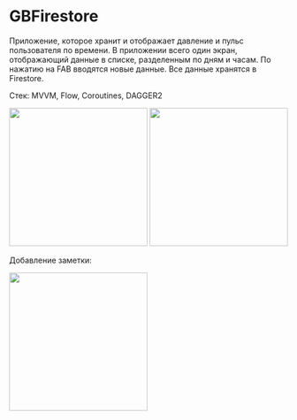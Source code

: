 # GBFirestore

Приложение, которое хранит и отображает давление и пульс пользователя по времени. В
приложении всего один экран, отображающий данные в списке, разделенным по дням и часам. По
нажатию на FAB вводятся новые данные. Все данные хранятся в Firestore.


Стек: MVVM, Flow, Coroutines, DAGGER2

<img src="https://github.com/VladJT/GBFirestore/assets/95467816/c59cc7fd-1bb5-4e07-98cb-91905f0ee84f.png" width="250" >
<img src="https://github.com/VladJT/GBFirestore/assets/95467816/c209e887-6887-413e-a9a9-53ad2f93eb9b.png" width="250" >

Добавление заметки:

<img src="https://github.com/VladJT/GBFirestore/assets/95467816/33af41c6-0c9f-43db-a442-a9aa96ae07d1.png" width="250" >
